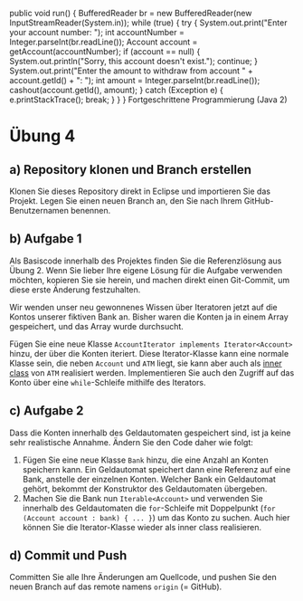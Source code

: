 public void run() {
    BufferedReader br = new BufferedReader(new InputStreamReader(System.in));
    while (true) {
        try {
            System.out.print("Enter your account number: ");
            int accountNumber = Integer.parseInt(br.readLine());
            Account account = getAccount(accountNumber);
            if (account == null) {
                System.out.println("Sorry, this account doesn't exist.");
                continue;
            }
            System.out.print("Enter the amount to withdraw from account " + account.getId() + ": ");
            int amount = Integer.parseInt(br.readLine());
            cashout(account.getId(), amount);
        } catch (Exception e) {
            e.printStackTrace();
            break;
        }
    }
}
Fortgeschrittene Programmierung (Java 2)

# Übung 4


## a) Repository klonen und Branch erstellen

Klonen Sie dieses Repository direkt in Eclipse und importieren Sie das Projekt. Legen Sie einen neuen Branch an, den Sie nach Ihrem GitHub-Benutzernamen benennen.

## b) Aufgabe 1

Als Basiscode innerhalb des Projektes finden Sie die Referenzlösung aus Übung 2. Wenn Sie lieber Ihre eigene Lösung für die Aufgabe verwenden möchten, kopieren Sie sie herein, und machen direkt einen Git-Commit, um diese erste Änderung festzuhalten.

Wir wenden unser neu gewonnenes Wissen über Iteratoren jetzt auf die Kontos unserer fiktiven Bank an. Bisher waren die Konten ja in einem Array gespeichert, und das Array wurde durchsucht. 

Fügen Sie eine neue Klasse `AccountIterator implements Iterator<Account>` hinzu, der über die Konten iteriert. Diese Iterator-Klasse kann eine normale Klasse sein, die neben `Account` und `ATM` liegt, sie kann aber auch als [inner class](https://dh-cologne.github.io/java-wegweiser/articles/Innere-und-anonyme-Klassen.html) von `ATM` realisiert werden. Implementieren Sie auch den Zugriff auf das Konto über eine `while`-Schleife mithilfe des Iterators.	

## c) Aufgabe 2

Dass die Konten innerhalb des Geldautomaten gespeichert sind, ist ja keine sehr realistische Annahme. Ändern Sie den Code daher wie folgt:

1. Fügen Sie eine neue Klasse `Bank` hinzu, die eine Anzahl an Konten speichern kann. Ein Geldautomat speichert dann eine Referenz auf eine Bank, anstelle der einzelnen Konten. Welcher Bank ein Geldautomat gehört, bekommt der Konstruktor des Geldautomaten übergeben. 
2. Machen Sie die Bank nun `Iterable<Account>` und verwenden Sie innerhalb des Geldautomaten die `for`-Schleife mit Doppelpunkt (`for (Account account : bank) { ... }`) um das Konto zu suchen. Auch hier können Sie die Iterator-Klasse wieder als inner class realisieren. 

## d) Commit und Push
Committen Sie alle Ihre Änderungen am Quellcode, und pushen Sie den neuen Branch auf das remote namens `origin` (= GitHub). 